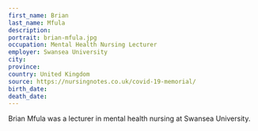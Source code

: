```yaml
---
first_name: Brian
last_name: Mfula
description: 
portrait: brian-mfula.jpg
occupation: Mental Health Nursing Lecturer
employer: Swansea University
city: 
province: 
country: United Kingdom
source: https://nursingnotes.co.uk/covid-19-memorial/
birth_date: 
death_date: 
---
```


Brian Mfula was a lecturer in mental health nursing at Swansea University.